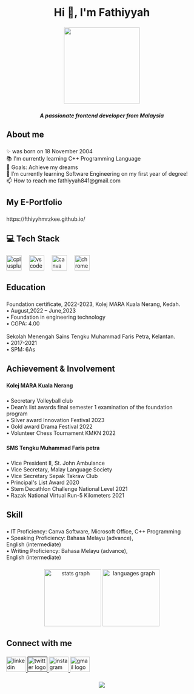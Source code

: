 <h1 align="center">Hi 👋, I'm Fathiyyah</h1>

###

<div align="center">
  <img height="200" src="https://www.icegif.com/wp-content/uploads/2023/08/icegif-228.gif"  />
</div>

###

<h5 align="center">A passionate frontend developer from Malaysia</h5>

###

<h2 align="left">About me</h2>

###

<p align="left">✨ was born on 18 November 2004<br>📚 I'm currently learning C++ Programming Language<br>🎯 Goals: Achieve my dreams<br>🌱 I’m currently learning Software Engineering on my first year of degree!<br>📫 How to reach me fathiyyah841@gmail.com</p>

###

<h2 align="left">My E-Portfolio</h2>

###

<p align="left">https://fthiyyhmrzkee.github.io/</p>

###

<h2 align="left">💻 Tech Stack</h2>

###

<div align="left">
  <img src="https://cdn.jsdelivr.net/gh/devicons/devicon/icons/cplusplus/cplusplus-original.svg" height="40" alt="cplusplus logo"  />
  <img width="12" />
  <img src="https://cdn.jsdelivr.net/gh/devicons/devicon/icons/vscode/vscode-original.svg" height="40" alt="vscode logo"  />
  <img width="12" />
  <img src="https://cdn.jsdelivr.net/gh/devicons/devicon/icons/canva/canva-original.svg" height="40" alt="canva logo"  />
  <img width="12" />
  <img src="https://cdn.jsdelivr.net/gh/devicons/devicon/icons/chrome/chrome-original.svg" height="40" alt="chrome logo"  />
</div>

###

<h2 align="left">Education</h2>

###

<p align="left">Foundation certificate, 2022-2023, Kolej MARA Kuala Nerang, Kedah.<br>• August,2022 – June,2023<br>• Foundation in engineering technology<br>• CGPA: 4.00<br><br>Sekolah Menengah Sains Tengku Muhammad Faris Petra, Kelantan.<br>• 2017-2021<br>• SPM: 6As</p>

###

<h2 align="left">Achievement & Involvement</h2>

###

<h4 align="left">Kolej MARA Kuala Nerang</h4>

###

<p align="left">• Secretary Volleyball club<br>• Dean’s list awards final semester 1 examination of the foundation<br>program<br>• Silver award Innovation Festival 2023<br>• Gold award Drama Festival 2022<br>• Volunteer Chess Tournament KMKN 2022</p>

###

<h4 align="left">SMS Tengku Muhammad Faris petra</h4>

###

<p align="left">• Vice President II, St. John Ambulance<br>﻿• Vice Secretary, Malay Language Society<br>﻿﻿• Vice Secretary Sepak Takraw Club<br>• Principal's List Award 2020<br>﻿﻿• Stem Decathlon Challenge National Level 2021<br>﻿﻿• Razak National Virtual Run-5 Kilometers 2021</p>

###

<h2 align="left">Skill</h2>

###

<p align="left">• IT Proficiency: Canva Software, Microsoft Office, C++ Programming<br>• Speaking Proficiency: Bahasa Melayu (advance),<br>English (intermediate)<br>• Writing Proficiency: Bahasa Melayu (advance),<br>English (intermediate)</p>

###

<div align="center">
  <img src="https://github-readme-stats.vercel.app/api?username=fthiyyhmrzkee&hide_title=false&hide_rank=false&show_icons=true&include_all_commits=true&count_private=true&disable_animations=false&theme=dracula&locale=en&hide_border=false&order=1" height="150" alt="stats graph"  />
  <img src="https://github-readme-stats.vercel.app/api/top-langs?username=fthiyyhmrzkee&locale=en&hide_title=false&layout=compact&card_width=320&langs_count=5&theme=dracula&hide_border=false&order=2" height="150" alt="languages graph"  />
</div>

###

<h2 align="left">Connect with me</h2>

###

<div align="left">
  <a href="https://linkedin.com/in/www.linkedin.com/in/fathiyyah-marzukee-194964267" target="_blank">
    <img src="https://raw.githubusercontent.com/maurodesouza/profile-readme-generator/master/src/assets/icons/social/linkedin/default.svg" width="52" height="40" alt="linkedin logo"  />
  </a>
  <a href=""https://twitter.com/ssftyaaaa" target="_blank">
    <img src="https://raw.githubusercontent.com/maurodesouza/profile-readme-generator/master/src/assets/icons/social/twitter/default.svg" width="52" height="40" alt="twitter logo"  />
  </a>
  <a href="https://instagram.com/fthiyyhmrzkee" target="_blank">
    <img src="https://raw.githubusercontent.com/maurodesouza/profile-readme-generator/master/src/assets/icons/social/instagram/default.svg" width="52" height="40" alt="instagram logo"  />
  </a>
  <a href="fathiyyah841@gmail.com" target="_blank">
    <img src="https://raw.githubusercontent.com/maurodesouza/profile-readme-generator/master/src/assets/icons/social/gmail/default.svg" width="52" height="40" alt="gmail logo"  />
  </a>
</div>

###

<div align="center">
  <img src="https://profile-counter.glitch.me/fthiyyhmrzkee/count.svg?"  />
</div>

###
